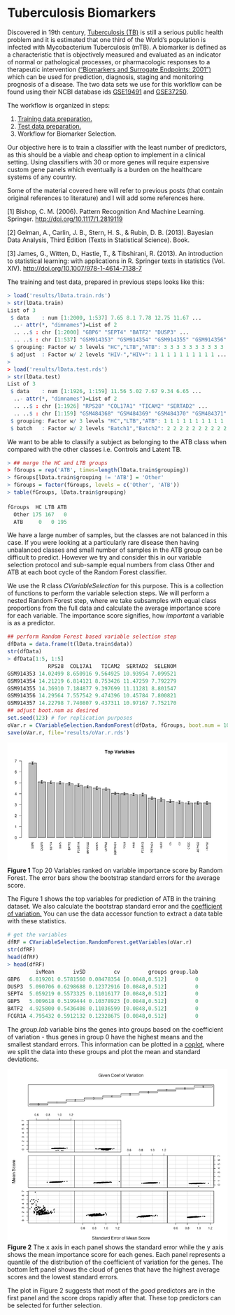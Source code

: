 # Tuberculosis Biomarkers  

Discovered in 19th century, [Tuberculosis (TB)](http://www.who.int/tb/en/) is still a serious public health problem and it is estimated that one third of the World’s population is infected with Mycobacterium Tuberculosis (mTB). A biomarker is defined as a characteristic that is objectively measured and evaluated as an indicator of normal or pathological processes, or pharmacologic responses to a therapeutic intervention [(“Biomarkers and Surrogate Endpoints: 2001”)](https://www.ncbi.nlm.nih.gov/pubmed/11240971) which can be used for prediction, diagnosis, staging and monitoring prognosis of a disease. The two data sets we use for this workflow can be found using their NCBI database ids [GSE19491](https://www.ncbi.nlm.nih.gov/geo/query/acc.cgi?acc=GSE19491) and [GSE37250](https://www.ncbi.nlm.nih.gov/geo/query/acc.cgi?acc=GSE37250).  
  
The workflow is organized in steps:  
1. [Training data preparation.](GSE37250.md)
2. [Test data preparation.](GSE19491.md)
3. Workflow for Biomarker Selection.  

  
Our objective here is to train a classifier with the least number of predictors, as this should be a viable and cheap option to implement in a clinical setting. Using classifiers with 30 or more genes will require expensive custom gene panels which eventually is a burden on the healthcare systems of any country.

Some of the material covered here will refer to previous posts (that contain original references to literature) and I will add some references here.

[1] Bishop, C. M. (2006). Pattern Recognition And Machine Learning. Springer. http://doi.org/10.1117/1.2819119

[2] Gelman, A., Carlin, J. B., Stern, H. S., & Rubin, D. B. (2013). Bayesian Data Analysis, Third Edition (Texts in Statistical Science). Book.

[3] James, G., Witten, D., Hastie, T., & Tibshirani, R. (2013). An introduction to statistical learning: with applications in R. Springer texts in statistics (Vol. XIV). http://doi.org/10.1007/978-1-4614-7138-7


The training and test data, prepared in previous steps looks like this:  

```R
> load('results/lData.train.rds')
> str(lData.train)
List of 3
 $ data    : num [1:2000, 1:537] 7.65 8.1 7.78 12.75 11.67 ...
  ..- attr(*, "dimnames")=List of 2
  .. ..$ : chr [1:2000] "GBP6" "SEPT4" "BATF2" "DUSP3" ...
  .. ..$ : chr [1:537] "GSM914353" "GSM914354" "GSM914355" "GSM914356" ...
 $ grouping: Factor w/ 3 levels "HC","LTB","ATB": 3 3 3 3 3 3 3 3 3 3 ...
 $ adjust  : Factor w/ 2 levels "HIV-","HIV+": 1 1 1 1 1 1 1 1 1 1 ...
> 
> load('results/lData.test.rds')
> str(lData.test)
List of 3
 $ data    : num [1:1926, 1:159] 11.56 5.02 7.67 9.34 6.65 ...
  ..- attr(*, "dimnames")=List of 2
  .. ..$ : chr [1:1926] "RPS28" "COL17A1" "TICAM2" "SERTAD2" ...
  .. ..$ : chr [1:159] "GSM484368" "GSM484369" "GSM484370" "GSM484371" ...
 $ grouping: Factor w/ 3 levels "HC","LTB","ATB": 1 1 1 1 1 1 1 1 1 1 ...
 $ batch   : Factor w/ 2 levels "Batch1","Batch2": 2 2 2 2 2 2 2 2 2 2 ...
```

  
We want to be able to classify a subject as belonging to the ATB class when compared with the other classes i.e. Controls and Latent TB. 
```R
> ## merge the HC and LTB groups
> fGroups = rep('ATB', times=length(lData.train$grouping))
> fGroups[lData.train$grouping != 'ATB'] = 'Other'
> fGroups = factor(fGroups, levels = c('Other', 'ATB'))
> table(fGroups, lData.train$grouping)
       
fGroups  HC LTB ATB
  Other 175 167   0
  ATB     0   0 195
```

We have a large number of samples, but the classes are not balanced in this case. If you were looking at a particularly rare disease then having unbalanced classes and small number of samples in the ATB group can be difficult to predict. However we try and consider this in our variable selection protocol and sub-sample equal numbers from class Other and ATB at each boot cycle of the Random Forest classifier.  
  
We use the R class _CVariableSelection_ for this purpose. This is a collection of functions to perform the variable selection steps. We will perform a nested Random Forest step, where we take subsamples with equal class proportions from the full data and calculate the average importance score for each variable. The importance score signifies, how _important_ a variable is as a predictor.

```R
## perform Random Forest based variable selection step
dfData = data.frame(t(lData.train$data))
str(dfData)
> dfData[1:5, 1:5]
             RPS28  COL17A1   TICAM2  SERTAD2  SELENOM
GSM914353 14.02499 8.650916 9.564925 10.93954 7.099521
GSM914354 14.21219 6.814121 8.753426 11.47259 7.792279
GSM914355 14.36910 7.184877 9.397699 11.11281 8.801547
GSM914356 14.29564 7.557542 9.474396 10.45784 7.800821
GSM914357 14.22798 7.740807 9.437311 10.97167 7.752170
## adjust boot.num as desired
set.seed(123) # for replication purposes
oVar.r = CVariableSelection.RandomForest(dfData, fGroups, boot.num = 100, big.warn = F)
save(oVar.r, file='results/oVar.r.rds')
```

![alt text](figures/biomarkersTopRandomForest.png "Figure 1")
**Figure 1** Top 20 Variables ranked on variable importance score by Random Forest. The error bars show the bootstrap standard errors for the average score.  

  
The Figure 1 shows the top variables for prediction of ATB in the training dataset. We also calculate the bootstrap standard error and the [coefficient of variation.](https://en.wikipedia.org/wiki/Coefficient_of_variation) You can use the data accessor function to extract a data table with these statistics.  

```R
# get the variables
dfRF = CVariableSelection.RandomForest.getVariables(oVar.r)
str(dfRF)
head(dfRF)
> head(dfRF)
         ivMean      ivSD         cv         groups group.lab
GBP6   6.819201 0.5781560 0.08478354 [0.0848,0.512]         0
DUSP3  5.090706 0.6298688 0.12372916 [0.0848,0.512]         0
SEPT4  5.059219 0.5573325 0.11016177 [0.0848,0.512]         0
GBP5   5.009618 0.5199444 0.10378923 [0.0848,0.512]         0
BATF2  4.925800 0.5436408 0.11036599 [0.0848,0.512]         0
FCGR1A 4.795432 0.5912132 0.12328675 [0.0848,0.512]         0
``` 
The _group.lab_ variable bins the genes into groups based on the coefficient of variation - thus genes in group 0 have the highest means and the smallest standard errors. This information can be plotted in a [coplot](https://www.rdocumentation.org/packages/VRPM/versions/1.2/topics/colplot), where we split the data into these groups and plot the mean and standard deviations.  


![alt text](figures/biomarkersCoPlot.png "Figure 2")
**Figure 2** The x axis in each panel shows the standard error while the y axis shows the mean importance score for each genes. Each panel represents a quantile of the distribution of the coefficient of variation for the genes. The bottom left panel shows the cloud of genes that have the highest average scores and the lowest standard errors.  

The plot in Figure 2 suggests that most of the _good_ predictors are in the first panel and the score drops rapidly after that. These top predictors can be selected for further selection.   